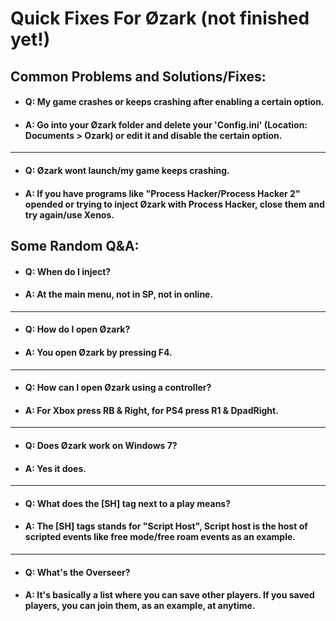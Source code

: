 # Quick Fixes For Øzark (not finished yet!)


## Common Problems and Solutions/Fixes:
- #### Q: My game crashes or keeps crashing after enabling a certain option.
- #### A: Go into your Øzark folder and delete your 'Config.ini' (Location: Documents > Ozark) or edit it and disable the certain option.
___
- #### Q: Øzark wont launch/my game keeps crashing.
- #### A: If you have programs like "Process Hacker/Process Hacker 2" opended or trying to inject Øzark with Process Hacker, close them and try again/use Xenos.


## Some Random Q&A:
- #### Q: When do I inject?
- #### A: At the main menu, not in SP, not in online.
___
- #### Q: How do I open Øzark?
- #### A: You open Øzark by pressing F4.
___
- #### Q: How can I open Øzark using a controller?
- #### A: For Xbox press RB & Right, for PS4 press R1 & DpadRight.
___
- #### Q: Does Øzark work on Windows 7?
- #### A: Yes it does.
___
- #### Q: What does the [SH] tag next to a play means?
- #### A: The [SH] tags stands for "Script Host", Script host is the host of scripted events like free mode/free roam events as an example.
___
- #### Q: What's the Overseer?
- #### A: It's basically a list where you can save other players. If you saved players, you can join them, as an example, at anytime.